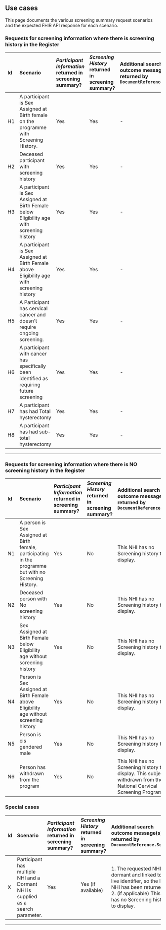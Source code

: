 ## Use cases

This page documents the various screening summary request scenarios and the expected FHIR API response for each scenario.

### Requests for screening information where there is screening history in the Register

|Id|Scenario | *Participant Information* returned in screening summary?| *Screening History* returned in screening summary? | Additional search outcome message(s) returned by `DocumentReference.Search` |
|:-|:--------------------------------------------------------------------------------------|:------|:--------|:----------------|
|H1| A participant is Sex Assigned at Birth female on the programme with Screening History. | Yes | Yes | - |
|H2| Deceased participant with screening history | Yes | Yes | - |
|H3| A participant is Sex Assigned at Birth Female below Eligibility age with screening history | Yes | Yes | - |
|H4| A participant is Sex Assigned at Birth Female above Eligibility age with screening history | Yes | Yes | - |
|H5| A Participant has cervical cancer and doesn't require ongoing screening. | Yes | Yes | - |
|H6| A participant with cancer has specifically been identified as requiring future screening | Yes | Yes | - |
|H7| A participant has had Total hysterectomy | Yes | Yes | - |
|H8| A participant has had sub-total hysterectomy | Yes | Yes | - |

---

### Requests for screening information where there is NO screening history in the Register

|Id|Scenario | *Participant Information* returned in screening summary?| *Screening History* returned in screening summary? | Additional search outcome message(s) returned by `DocumentReference.Search` |
|:-|:--------------------------------------------------------------------------------------|:------|:--------|:----------------|
|N1| A person is Sex Assigned at Birth female, participating in the programme but with no Screening History. | Yes | No | This NHI has no Screening history to display. |
|N2| Deceased person with No screening history | Yes | No | This NHI has no Screening history to display. |
|N3| Sex Assigned at Birth Female below Eligibility age without screening history | Yes | No | This NHI has no Screening history to display. |
|N4| Person is Sex Assigned at Birth Female above Eligibility age without screening history | Yes | No | This NHI has no Screening history to display. |
|N5| Person is cis gendered male | Yes | No | This NHI has no Screening history to display. |
|N6| Person has withdrawn from the program | Yes | No | This NHI has no Screening history to display. This subject has withdrawn from the National Cervical Screening Programme. |

### Special cases
|Id|Scenario | *Participant Information* returned in screening summary?| *Screening History* returned in screening summary? | Additional search outcome message(s) returned by `DocumentReference.Search` |
|:-|:--------------------------------------------------------------------------------------|:------|:--------|:----------------|
|X| Participant has multiple NHI and a Dormant NHI is supplied as a search parameter. | Yes | Yes (if available) | 1. The requested NHI is dormant and linked to a live identifier, so the live NHI has been returned.<br>2. (if applicable) This NHI has no Screening history to display. |

---
